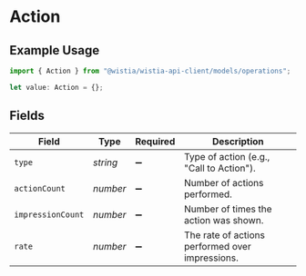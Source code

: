 # Action

## Example Usage

```typescript
import { Action } from "@wistia/wistia-api-client/models/operations";

let value: Action = {};
```

## Fields

| Field                                           | Type                                            | Required                                        | Description                                     |
| ----------------------------------------------- | ----------------------------------------------- | ----------------------------------------------- | ----------------------------------------------- |
| `type`                                          | *string*                                        | :heavy_minus_sign:                              | Type of action (e.g., "Call to Action").        |
| `actionCount`                                   | *number*                                        | :heavy_minus_sign:                              | Number of actions performed.                    |
| `impressionCount`                               | *number*                                        | :heavy_minus_sign:                              | Number of times the action was shown.           |
| `rate`                                          | *number*                                        | :heavy_minus_sign:                              | The rate of actions performed over impressions. |